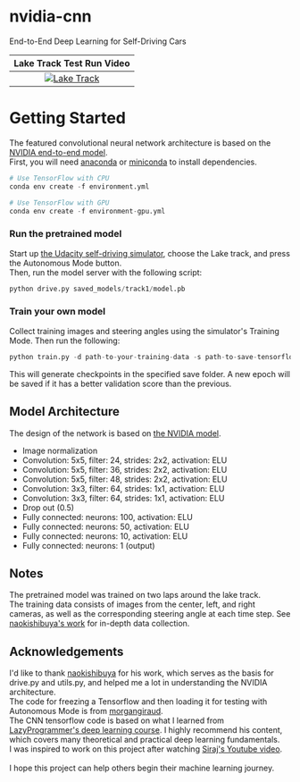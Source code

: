 # nvidia-cnn
End-to-End Deep Learning for Self-Driving Cars


|Lake Track Test Run Video|
|:--------:|
|[![Lake Track](http://img.youtube.com/vi/MEBihons2IU/0.jpg)](https://youtu.be/MEBihons2IU)|

# Getting Started
The featured convolutional neural network architecture is based on the [NVIDIA end-to-end model](https://devblogs.nvidia.com/parallelforall/deep-learning-self-driving-cars/). \
First, you will need [anaconda](https://www.continuum.io/downloads) or [miniconda](https://conda.io/miniconda.html) to install dependencies.

```python
# Use TensorFlow with CPU
conda env create -f environment.yml 

# Use TensorFlow with GPU
conda env create -f environment-gpu.yml
```

### Run the pretrained model

Start up [the Udacity self-driving simulator](https://github.com/udacity/self-driving-car-sim), choose the Lake track, and press the Autonomous Mode button. \
Then, run the model server with the following script:

```python
python drive.py saved_models/track1/model.pb
```

### Train your own model

Collect training images and steering angles using the simulator's Training Mode. Then run the following:

```python
python train.py -d path-to-your-training-data -s path-to-save-tensorflow-checkpoints
```

This will generate checkpoints in the specified save folder. A new epoch will be saved if it has a better validation score than the previous.

## Model Architecture

The design of the network is based on [the NVIDIA model](https://arxiv.org/pdf/1604.07316.pdf). 

- Image normalization
- Convolution: 5x5, filter: 24, strides: 2x2, activation: ELU
- Convolution: 5x5, filter: 36, strides: 2x2, activation: ELU
- Convolution: 5x5, filter: 48, strides: 2x2, activation: ELU
- Convolution: 3x3, filter: 64, strides: 1x1, activation: ELU
- Convolution: 3x3, filter: 64, strides: 1x1, activation: ELU
- Drop out (0.5)
- Fully connected: neurons: 100, activation: ELU
- Fully connected: neurons:  50, activation: ELU
- Fully connected: neurons:  10, activation: ELU
- Fully connected: neurons:   1 (output)

## Notes

The pretrained model was trained on two laps around the lake track. \
The training data consists of images from the center, left, and right cameras, as well as the corresponding steering angle at each time step.
See [naokishibuya's work](https://github.com/naokishibuya/car-behavioral-cloning) for in-depth data collection.

## Acknowledgements
I'd like to thank [naokishibuya](https://github.com/naokishibuya) for his work, which serves as the basis for drive.py and utils.py, and helped me a lot in understanding the NVIDIA architecture.\
The code for freezing a Tensorflow and then loading it for testing with Autonomous Mode is from [morgangiraud](https://blog.metaflow.fr/tensorflow-how-to-freeze-a-model-and-serve-it-with-a-python-api-d4f3596b3adc).\
The CNN tensorflow code is based on what I learned from [LazyProgrammer's deep learning course](https://lazyprogrammer.me/). 
I highly recommend his content, which covers many theoretical and practical deep learning fundamentals.\
I was inspired to work on this project after watching [Siraj's Youtube video](https://www.youtube.com/watch?v=EaY5QiZwSP4).\
\
I hope this project can help others begin their machine learning journey.
